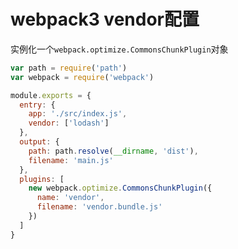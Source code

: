 # webpack3 vendor配置

实例化一个`webpack.optimize.CommonsChunkPlugin`对象

```javascript
var path = require('path')
var webpack = require('webpack')

module.exports = {
  entry: {
    app: './src/index.js',
    vendor: ['lodash']
  },
  output: {
    path: path.resolve(__dirname, 'dist'),
    filename: 'main.js'
  },
  plugins: [
    new webpack.optimize.CommonsChunkPlugin({
      name: 'vendor',
      filename: 'vendor.bundle.js'
    })
  ]
}
```